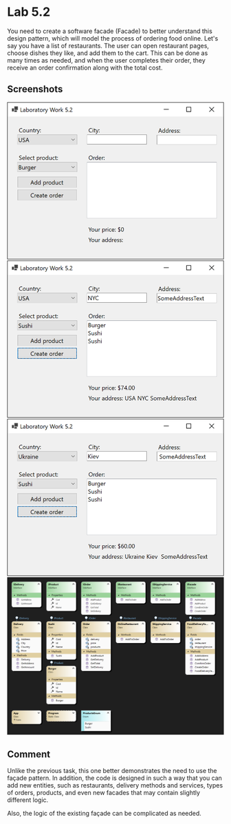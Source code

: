 # Lab 5.2

You need to create a software facade (Facade) to better understand this design pattern, which will model the process of ordering food online. Let's say you have a list of restaurants. The user can open restaurant pages, choose dishes they like, and add them to the cart. This can be done as many times as needed, and when the user completes their order, they receive an order confirmation along with the total cost.

## Screenshots

<img src=".github/image01.png">
<img src=".github/image02.png">
<img src=".github/image03.png">
<img src=".github/image04.png">

## Comment

Unlike the previous task, this one better demonstrates the need to use the façade pattern. In addition, the code is designed in such a way that you can add new entities, such as restaurants, delivery methods and services, types of orders, products, and even new facades that may contain slightly different logic.

Also, the logic of the existing façade can be complicated as needed.
